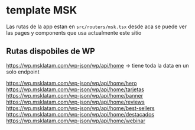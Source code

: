 ﻿# template MSK
Las rutas de la app estan en `src/routers/msk.tsx` desde aca se puede ver las pages y components que usa actualmente este sitio

## Rutas dispobiles de WP
https://wp.msklatam.com/wp-json/wp/api/home -> tiene toda la data en un solo endpoint


https://wp.msklatam.com/wp-json/wp/api/home/hero
https://wp.msklatam.com/wp-json/wp/api/home/tarjetas
https://wp.msklatam.com/wp-json/wp/api/home/banner
https://wp.msklatam.com/wp-json/wp/api/home/reviews
https://wp.msklatam.com/wp-json/wp/api/home/best-sellers
https://wp.msklatam.com/wp-json/wp/api/home/destacados
https://wp.msklatam.com/wp-json/wp/api/home/webinar 
